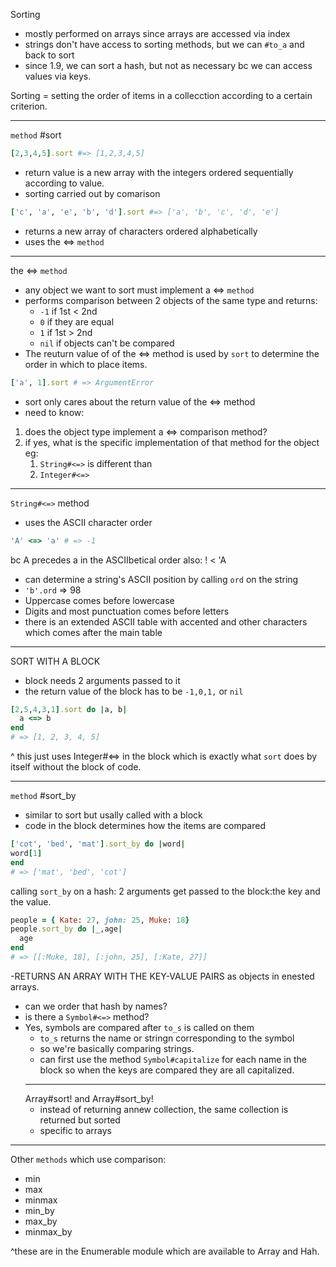 Sorting

- mostly performed on arrays since arrays are accessed via index
- strings don't have access to sorting methods, but we can `#to_a` and back to sort
- since 1.9, we can sort a hash, but not as necessary bc we can access values via keys.

Sorting = setting the order of items in a collecction according to a certain criterion.

---
`method` #sort
```Ruby
[2,3,4,5].sort #=> [1,2,3,4,5]
```

- return value is a new array with the integers ordered sequentially according to value.
- sorting carried out by comarison

```ruby
['c', 'a', 'e', 'b', 'd'].sort #=> ['a', 'b', 'c', 'd', 'e']
 ```
- returns a new array of characters ordered alphabetically
- uses the <=> `method`

---
the <=> `method`

- any object we want to sort must implement a <=> `method`
- performs comparison between 2 objects of the same type and returns:
  - `-1` if 1st < 2nd
  - `0` if they are equal
  - `1` if 1st > 2nd
  - `nil` if objects can't be compared
- The reuturn value of of the <=> method is used by `sort` to determine the order in which to place items. 
```ruby
['a', 1].sort # => ArgumentError
```
- sort only cares about the return value of the <=> method
- need to know:
1. does the object type implement a <=> comparison method?
2. if yes, what is the specific implementation of that method for the object eg:
   1. `String#<=>` is different than
   2. `Integer#<=>`

---
`String#<=>` method
- uses the ASCII character order
```ruby
'A' <=> 'a' # => -1
```
bc A precedes a in the ASCIIbetical order
also: ! < 'A
- can determine a string's ASCII position by calling `ord` on the string
- `'b'.ord` => 98
- Uppercase comes before lowercase
- Digits and most punctuation comes before letters
- there is an extended ASCII table with accented and other characters which comes after the main table
----
SORT WITH A BLOCK
- block needs 2 arguments passed to it
- the return value of the block has to be `-1,0,1,` or `nil`

```ruby
[2,5,4,3,1].sort do |a, b|
  a <=> b
end
# => [1, 2, 3, 4, 5]
```
^ this just uses Integer#<=> in the block which is exactly what `sort` does by itself without the block of code.


---
`method` #sort_by

- similar to sort but usally called with a block
- code in the block determines how the items are compared
```ruby
['cot', 'bed', 'mat'].sort_by do |word|
word[1]
end
# => ['mat', 'bed', 'cot']
```

calling `sort_by` on a hash:
2 arguments get passed to the block:the key and the value.
```ruby
people = { Kate: 27, john: 25, Muke: 18}
people.sort_by do |_,age|
  age
end
# => [[:Muke, 18], [:john, 25], [:Kate, 27]]
```
-RETURNS AN ARRAY WITH THE KEY-VALUE PAIRS as objects in enested arrays.
- can we order that hash by names?
- is there a `Symbol#<=>` method?
- Yes, symbols are compared after `to_s` is called on them
  - `to_s` returns the name or stringn corresponding to the symbol
  - so we're basically comparing strings.
  - can first use the method `Symbol#capitalize` for each name in the block so when the keys are compared they are all capitalized.
  - ---
  Array#sort! and Array#sort_by!
    - instead of returning annew collection, the same collection is returned but sorted
    - specific to arrays
----
Other `methods` which use comparison:
- min
- max
- minmax
- min_by
- max_by
- minmax_by

^these are in the Enumerable module which are available to Array and Hah.